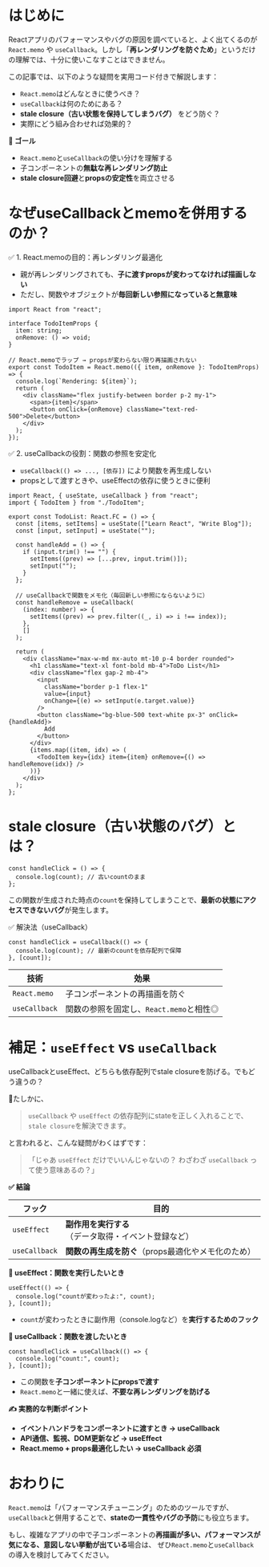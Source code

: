 # はじめに

Reactアプリのパフォーマンスやバグの原因を調べていると、よく出てくるのが `React.memo` や `useCallback`。しかし「**再レンダリングを防ぐため**」というだけの理解では、十分に使いこなすことはできません。

この記事では、以下のような疑問を実用コード付きで解説します：

* `React.memo`はどんなときに使うべき？
* `useCallback`は何のためにある？
* **stale closure（古い状態を保持してしまうバグ）** をどう防ぐ？
* 実際にどう組み合わせれば効果的？

**🎯 ゴール**

* `React.memo`と`useCallback`の使い分けを理解する
* 子コンポーネントの**無駄な再レンダリング防止**
* **stale closure回避**と**propsの安定性**を両立させる

# なぜuseCallbackとmemoを併用するのか？

✅ 1. React.memoの目的：再レンダリング最適化

* 親が再レンダリングされても、**子に渡すpropsが変わってなければ描画しない**
* ただし、関数やオブジェクトが**毎回新しい参照になっていると無意味**

```tsx:TodoItem.tsx
import React from "react";

interface TodoItemProps {
  item: string;
  onRemove: () => void;
}

// React.memoでラップ → propsが変わらない限り再描画されない
export const TodoItem = React.memo(({ item, onRemove }: TodoItemProps) => {
  console.log(`Rendering: ${item}`);
  return (
    <div className="flex justify-between border p-2 my-1">
      <span>{item}</span>
      <button onClick={onRemove} className="text-red-500">Delete</button>
    </div>
  );
});
```

✅ 2. useCallbackの役割：関数の参照を安定化

* `useCallback(() => ..., [依存])` により関数を再生成しない
* propsとして渡すときや、useEffectの依存に使うときに便利

```tsx:TodoList.tsx
import React, { useState, useCallback } from "react";
import { TodoItem } from "./TodoItem";

export const TodoList: React.FC = () => {
  const [items, setItems] = useState(["Learn React", "Write Blog"]);
  const [input, setInput] = useState("");

  const handleAdd = () => {
    if (input.trim() !== "") {
      setItems((prev) => [...prev, input.trim()]);
      setInput("");
    }
  };

  // useCallbackで関数をメモ化（毎回新しい参照にならないように）
  const handleRemove = useCallback(
    (index: number) => {
      setItems((prev) => prev.filter((_, i) => i !== index));
    },
    []
  );

  return (
    <div className="max-w-md mx-auto mt-10 p-4 border rounded">
      <h1 className="text-xl font-bold mb-4">ToDo List</h1>
      <div className="flex gap-2 mb-4">
        <input
          className="border p-1 flex-1"
          value={input}
          onChange={(e) => setInput(e.target.value)}
        />
        <button className="bg-blue-500 text-white px-3" onClick={handleAdd}>
          Add
        </button>
      </div>
      {items.map((item, idx) => (
        <TodoItem key={idx} item={item} onRemove={() => handleRemove(idx)} />
      ))}
    </div>
  );
};
```

# stale closure（古い状態のバグ）とは？

```tsx
const handleClick = () => {
  console.log(count); // 古いcountのまま
};
```

この関数が生成された時点の`count`を保持してしまうことで、**最新の状態にアクセスできないバグ**が発生します。

✅ 解決法（useCallback）

```tsx
const handleClick = useCallback(() => {
  console.log(count); // 最新のcountを依存配列で保障
}, [count]);
```

| 技術              | 効果                                    |
| --------------- | ------------------------------------- |
| `React.memo`    | 子コンポーネントの再描画を防ぐ                       |
| `useCallback`   | 関数の参照を固定し、`React.memo`と相性◎            |

# 補足：`useEffect` vs `useCallback`
 useCallbackとuseEffect、どちらも依存配列でstale closureを防げる。でもどう違うの？

🤔たしかに、

> `useCallback` や `useEffect` の依存配列にstateを正しく入れることで、`stale closure`を解決できます。

と言われると、こんな疑問がわくはずです：

> 「じゃあ `useEffect` だけでいいんじゃないの？
> わざわざ `useCallback` って使う意味あるの？」

**✅ 結論**

| フック           | 目的                             |
| ------------- | ------------------------------ |
| `useEffect`   | **副作用を実行する**（データ取得・イベント登録など）   |
| `useCallback` | **関数の再生成を防ぐ**（props最適化やメモ化のため） |

**🧪 useEffect：関数を実行したいとき**

```tsx
useEffect(() => {
  console.log("countが変わったよ:", count);
}, [count]);
```

* `count`が変わったときに副作用（console.logなど）を**実行するためのフック**

**🔁 useCallback：関数を渡したいとき**

```tsx
const handleClick = useCallback(() => {
  console.log("count:", count);
}, [count]);
```

* この関数を**子コンポーネントにpropsで渡す**
* `React.memo`と一緒に使えば、**不要な再レンダリングを防げる**

**✍️ 実務的な判断ポイント**

* **イベントハンドラをコンポーネントに渡すとき → useCallback**
* **API通信、監視、DOM更新など → useEffect**
* **React.memo + props最適化したい → useCallback 必須**

# おわりに

`React.memo`は「パフォーマンスチューニング」のためのツールですが、
`useCallback`と併用することで、**stateの一貫性やバグの予防**にも役立ちます。

もし、複雑なアプリの中で子コンポーネントの**再描画が多い、パフォーマンスが気になる、意図しない挙動が出ている**場合は、
ぜひ`React.memo`と`useCallback`の導入を検討してみてください。
